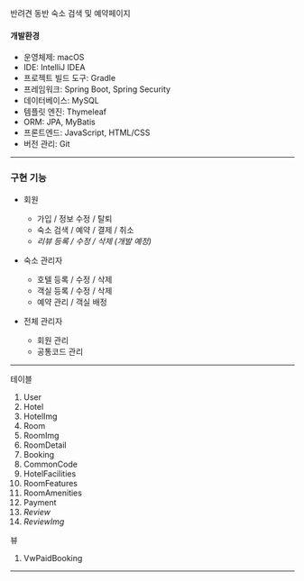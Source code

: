 반려견 동반 숙소 검색 및 예약페이지

#### 개발환경
* 운영체제:  macOS
* IDE: IntelliJ IDEA
* 프로젝트 빌드 도구: Gradle
* 프레임워크: Spring Boot, Spring Security
* 데이터베이스: MySQL
* 템플릿 엔진: Thymeleaf
* ORM: JPA, MyBatis
* 프론트엔드: JavaScript, HTML/CSS
* 버전 관리: Git
***

### 구현 기능
* 회원
  * 가입 / 정보 수정 / 탈퇴 
  * 숙소 검색 / 예약 / 결제 / 취소
  * _리뷰 등록 / 수정 / 삭제 (개발 예정)_

  
* 숙소 관리자
  * 호텔 등록 / 수정 / 삭제
  * 객실 등록 / 수정 / 삭제
  * 예약 관리 / 객실 배정
  
* 전체 관리자
  * 회원 관리 
  * 공통코드 관리

***
테이블
1. User
2. Hotel
3. HotelImg
4. Room 
5. RoomImg
6. RoomDetail
7. Booking
8. CommonCode
9. HotelFacilities
10. RoomFeatures
11. RoomAmenities
12. Payment
13. _Review_
14. _ReviewImg_

뷰
1. VwPaidBooking

***
